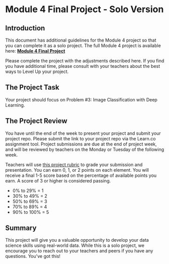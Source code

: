 # Module 4 Final Project - Solo Version

## Introduction

This document has additional guidelines for the Module 4 project so that you can complete it as a solo project. The full Module 4 project is available here: **[Module 4 Final Project](https://github.com/learn-co-curriculum/dsc-mod-4-project-v2-1)**

Please complete the project with the adjustments described here. If you find you have additional time, please consult with your teachers about the best ways to Level Up your project.

## The Project Task

Your project should focus on Problem #3: Image Classification with Deep Learning.

## The Project Review

You have until the end of the week to present your project and submit your project repo. Please submit the link to your project repo via the Learn.co assignment tool. Project submissions are due at the end of project week, and will be reviewed by teachers on the Monday or Tuesday of the following week.

Teachers will use [this project rubric](https://docs.google.com/spreadsheets/d/1hbIZUQN2qipZZQsgMQRdBKvsTYRace4r09xkgKvmW_E/edit?usp=sharing) to grade your submission and presentation. You can earn 0, 1, or 2 points on each element. You will receive a final 1-5 score based on the percentage of available points you earn. A score of 3 or higher is considered passing.

*  0% to 29% = 1
* 30% to 49% = 2
* 50% to 69% = 3
* 70% to 89% = 4
* 90% to 100% = 5

## Summary

This project will give you a valuable opportunity to develop your data science skills using real-world data. While this is a solo project, we encourage you to reach out to your teachers and peers if you have any questions. You've got this!
